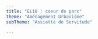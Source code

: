 ```yaml
---
title: "EL10 : coeur de parc"
theme: "Aménagement Urbanisme"
subTheme: "Assiette de Servitude"

---
```


